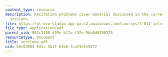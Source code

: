 ```yaml
---
content_type: resource
description: Recitation problems cover material discussed in the corresponding lecture
  sessions.
file: https://ol-ocw-studio-app-qa.s3.amazonaws.com/courses/7-012-introduction-to-biology-fall-2004/b9c62084841c5b1f61b6fca73d2e5472_scrclone.pdf
file_type: application/pdf
parent_uid: 862c3488-d99e-bf2a-f92e-5bb0d0196225
resourcetype: Document
title: scrclone.pdf
uid: b9c62084-841c-5b1f-61b6-fca73d2e5472
---
```

